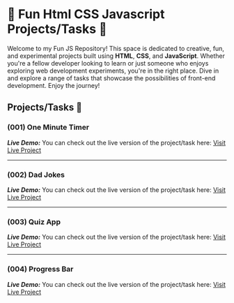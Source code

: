 # 🚀 Fun Html CSS Javascript Projects/Tasks 🎉

Welcome to my Fun JS Repository! This space is dedicated to creative, fun, and experimental projects built using **HTML**, **CSS**, and **JavaScript**. Whether you're a fellow developer looking to learn or just someone who enjoys exploring web development experiments, you're in the right place. Dive in and explore a range of tasks that showcase the possibilities of front-end development. Enjoy the journey!

## Projects/Tasks 🚧

### (001) One Minute Timer

**_Live Demo:_**
You can check out the live version of the project/task here: [Visit Live Project](https://001-one-minute-timer.netlify.app/)

---

### (002) Dad Jokes

**_Live Demo:_**
You can check out the live version of the project/task here: [Visit Live Project](https://002-dad-jokes.netlify.app/)

---

### (003) Quiz App

**_Live Demo:_**
You can check out the live version of the project/task here: [Visit Live Project](https://003-quiz-app.netlify.app/)

---

### (004) Progress Bar

**_Live Demo:_**
You can check out the live version of the project/task here: [Visit Live Project](https://004-progress-bar.netlify.app/)
